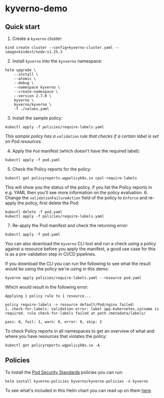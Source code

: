# kyverno-demo

## Quick start

1. Create a `kyverno` cluster:
```
kind create cluster --config=kyverno-cluster.yaml --image=kindest/node:v1.25.3
```

2. Install `kyverno` into the `kyvverno` namespace:
```
helm upgrade \
    --install \
    --atomic \
    --debug \
    --namespace kyverno \
    --create-namespace \
    --version 2.7.0 \
    kyverno \
    kyverno/kyverno \
    -f ./values.yaml
```

3. Install the sample policy:
```
kubectl apply -f policies/require-labels.yaml
```
_This sample policy has a `validation` rule that checks if a certain label is set on Pod resources._

4. Apply the `Pod` manifest (which doesn't have the required label):
```
kubectl apply -f pod.yaml
```
5. Check the Policy reports for the policy:
```
kubectl get policyreports.wgpolicyk8s.io cpol-require-labels
```
This will show you the status of the policy, if you list the Policy reports in e.g. YAML then you'll see more information on the policy evaluation.
6. Change the `validationFailureAction` field of the policy to `Enforce` and re-apply the policy, first delete the Pod:
```
kubectl delete -f pod.yaml
kubectl apply -f policies/require-labels.yaml
```
7. Re-apply the Pod manifest and check the returning error:
```
kubectl apply -f pod.yaml
```

You can also download the `kyverno` CLI tool and run a check using a policy against a resource before you apply the manifest, a good use case for this is as a pre-validation step in CI/CD pipelines.

If you download the CLI you can run the following to see what the result would be using the policy we're using in this demo:
```
kyverno apply policies/require-labels.yaml --resource pod.yaml
```
Which would result in the following error:
```
Applying 1 policy rule to 1 resource...

policy require-labels -> resource default/Pod/nginx failed:
1. check-for-labels: validation error: label app.kubernetes.io/name is required. rule check-for-labels failed at path /metadata/labels/

pass: 0, fail: 1, warn: 0, error: 0, skip: 2
```

To check Policy reports in all namespaces to get an overview of what and where you have resources that violates the policy:
```
kubectl get policyreports.wgpolicyk8s.io -A
```

## Policies

To install the [Pod Security Standards](https://kubernetes.io/docs/concepts/security/pod-security-standards/) policies you can run:
```
helm install kyverno-policies kyverno/kyverno-policies -n kyverno
```
To see what's included in this Helm chart you can read up on them [here](https://kyverno.io/policies/pod-security/).